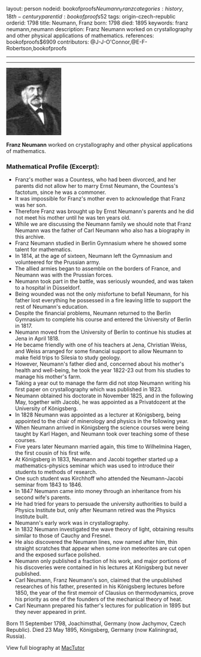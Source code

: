 layout: person
nodeid: bookofproofs$Neumann_Franz
categories: history,18th-century
parentid: bookofproofs$52
tags: origin-czech-republic
orderid: 1798
title: Neumann, Franz
born: 1798
died: 1895
keywords: franz neumann,neumann
description: Franz Neumann worked on crystallography and other physical applications of mathematics.
references: bookofproofs$6909
contributors: @J-J-O'Connor,@E-F-Robertson,bookofproofs

---



---

![Neumann_Franz.jpg](https://github.com/bookofproofs/bookofproofs.github.io/blob/main/_sources/_assets/images/portraits/Neumann_Franz.jpg?raw=true)

**Franz Neumann** worked on crystallography and other physical applications of mathematics.

### Mathematical Profile (Excerpt):
* Franz's mother was a Countess, who had been divorced, and her parents did not allow her to marry Ernst Neumann, the Countess's factotum, since he was a commoner.
* It was impossible for Franz's mother even to acknowledge that Franz was her son.
* Therefore Franz was brought up by Ernst Neumann's parents and he did not meet his mother until he was ten years old.
* While we are discussing the Neumann family we should note that Franz Neumann was the father of Carl Neumann who also has a biography in this archive.
* Franz Neumann studied in Berlin Gymnasium where he showed some talent for mathematics.
* In 1814, at the age of sixteen, Neumann left the Gymnasium and volunteered for the Prussian army.
* The allied armies began to assemble on the borders of France, and Neumann was with the Prussian forces.
* Neumann took part in the battle, was seriously wounded, and was taken to a hospital in Düsseldorf.
* Being wounded was not the only misfortune to befall Neumann, for his father lost everything he possessed in a fire leaving little to support the rest of Neumann's education.
* Despite the financial problems, Neumann returned to the Berlin Gymnasium to complete his course and entered the University of Berlin in 1817.
* Neumann moved from the University of Berlin to continue his studies at Jena in April 1818.
* He became friendly with one of his teachers at Jena, Christian Weiss, and Weiss arranged for some financial support to allow Neumann to make field trips to Silesia to study geology.
* However, Neumann's father died and, concerned about his mother's health and well-being, he took the year 1822-23 out from his studies to manage his mother's farm.
* Taking a year out to manage the farm did not stop Neumann writing his first paper on crystallography which was published in 1823.
* Neumann obtained his doctorate in November 1825, and in the following May, together with Jacobi, he was appointed as a Privatdozent at the University of Königsberg.
* In 1828 Neumann was appointed as a lecturer at Königsberg, being appointed to the chair of minerology and physics in the following year.
* When Neumann arrived in Königsberg the science courses were being taught by Karl Hagen, and Neumann took over teaching some of these courses.
* Five years later Neumann married again, this time to Wilhelmina Hagen, the first cousin of his first wife.
* At Königsberg in 1833, Neumann and Jacobi together started up a mathematics-physics seminar which was used to introduce their students to methods of research.
* One such student was Kirchhoff who attended the Neumann-Jacobi seminar from 1843 to 1846.
* In 1847 Neumann came into money through an inheritance from his second wife's parents.
* He had tried for years to persuade the university authorities to build a Physics Institute but, only after Neumann retired was the Physics Institute built.
* Neumann's early work was in crystallography.
* In 1832 Neumann investigated the wave theory of light, obtaining results similar to those of Cauchy and Fresnel.
* He also discovered the Neumann lines, now named after him, thin straight scratches that appear when some iron meteorites are cut open and the exposed surface polished.
* Neumann only published a fraction of his work, and major portions of his discoveries were contained in his lectures at Königsberg but never published.
* Carl Neumann, Franz Neumann's son, claimed that the unpublished researches of his father, presented in his Königsberg lectures before 1850, the year of the first memoir of Clausius on thermodynamics, prove his priority as one of the founders of the mechanical theory of heat.
* Carl Neumann prepared his father's lectures for publication in 1895 but they never appeared in print.

Born 11 September 1798, Joachimsthal, Germany (now Jachymov, Czech Republic). Died 23 May 1895, Königsberg, Germany (now Kaliningrad, Russia).

View full biography at [MacTutor](https://mathshistory.st-andrews.ac.uk/Biographies/Neumann_Franz/)
